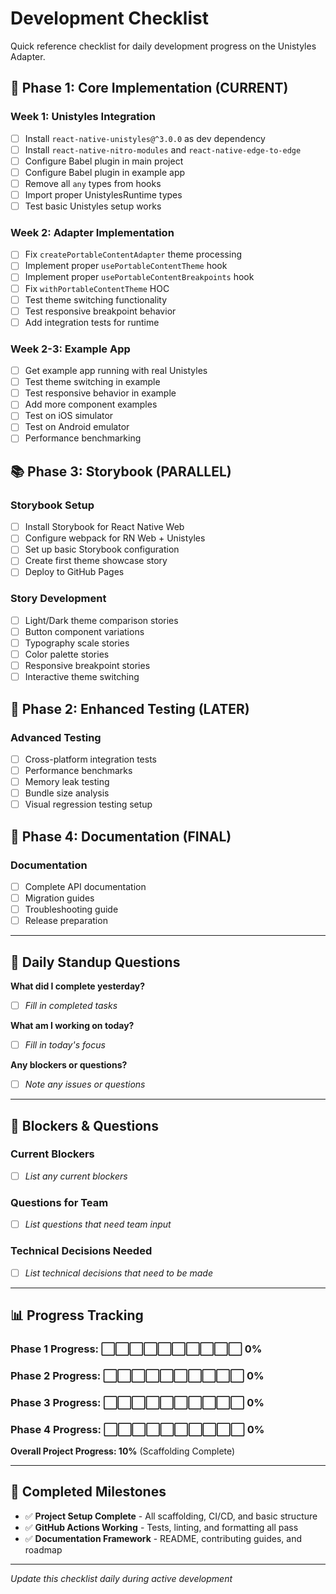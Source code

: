# Development Checklist

Quick reference checklist for daily development progress on the Unistyles Adapter.

## 🚀 Phase 1: Core Implementation (CURRENT)

### Week 1: Unistyles Integration
- [ ] Install `react-native-unistyles@^3.0.0` as dev dependency
- [ ] Install `react-native-nitro-modules` and `react-native-edge-to-edge`
- [ ] Configure Babel plugin in main project
- [ ] Configure Babel plugin in example app
- [ ] Remove all `any` types from hooks
- [ ] Import proper UnistylesRuntime types
- [ ] Test basic Unistyles setup works

### Week 2: Adapter Implementation  
- [ ] Fix `createPortableContentAdapter` theme processing
- [ ] Implement proper `usePortableContentTheme` hook
- [ ] Implement proper `usePortableContentBreakpoints` hook
- [ ] Fix `withPortableContentTheme` HOC
- [ ] Test theme switching functionality
- [ ] Test responsive breakpoint behavior
- [ ] Add integration tests for runtime

### Week 2-3: Example App
- [ ] Get example app running with real Unistyles
- [ ] Test theme switching in example
- [ ] Test responsive behavior in example
- [ ] Add more component examples
- [ ] Test on iOS simulator
- [ ] Test on Android emulator
- [ ] Performance benchmarking

## 📚 Phase 3: Storybook (PARALLEL)

### Storybook Setup
- [ ] Install Storybook for React Native Web
- [ ] Configure webpack for RN Web + Unistyles
- [ ] Set up basic Storybook configuration
- [ ] Create first theme showcase story
- [ ] Deploy to GitHub Pages

### Story Development
- [ ] Light/Dark theme comparison stories
- [ ] Button component variations
- [ ] Typography scale stories
- [ ] Color palette stories
- [ ] Responsive breakpoint stories
- [ ] Interactive theme switching

## 🔧 Phase 2: Enhanced Testing (LATER)

### Advanced Testing
- [ ] Cross-platform integration tests
- [ ] Performance benchmarks
- [ ] Memory leak testing
- [ ] Bundle size analysis
- [ ] Visual regression testing setup

## 📖 Phase 4: Documentation (FINAL)

### Documentation
- [ ] Complete API documentation
- [ ] Migration guides
- [ ] Troubleshooting guide
- [ ] Release preparation

---

## 🎯 Daily Standup Questions

**What did I complete yesterday?**
- [ ] _Fill in completed tasks_

**What am I working on today?**
- [ ] _Fill in today's focus_

**Any blockers or questions?**
- [ ] _Note any issues or questions_

---

## 🚨 Blockers & Questions

### Current Blockers
- [ ] _List any current blockers_

### Questions for Team
- [ ] _List questions that need team input_

### Technical Decisions Needed
- [ ] _List technical decisions that need to be made_

---

## 📊 Progress Tracking

### Phase 1 Progress: ⬜⬜⬜⬜⬜⬜⬜⬜⬜⬜ 0%
### Phase 2 Progress: ⬜⬜⬜⬜⬜⬜⬜⬜⬜⬜ 0%  
### Phase 3 Progress: ⬜⬜⬜⬜⬜⬜⬜⬜⬜⬜ 0%
### Phase 4 Progress: ⬜⬜⬜⬜⬜⬜⬜⬜⬜⬜ 0%

**Overall Project Progress: 10%** (Scaffolding Complete)

---

## 🎉 Completed Milestones

- ✅ **Project Setup Complete** - All scaffolding, CI/CD, and basic structure
- ✅ **GitHub Actions Working** - Tests, linting, and formatting all pass
- ✅ **Documentation Framework** - README, contributing guides, and roadmap

---

*Update this checklist daily during active development*
